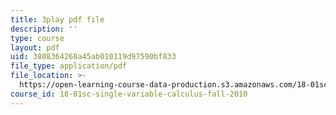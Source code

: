 ```yaml
---
title: 3play pdf file
description: ''
type: course
layout: pdf
uid: 3808364268a45ab010119d97590bf833
file_type: application/pdf
file_location: >-
  https://open-learning-course-data-production.s3.amazonaws.com/18-01sc-single-variable-calculus-fall-2010/3808364268a45ab010119d97590bf833_ShGBRUx2ub8.pdf
course_id: 18-01sc-single-variable-calculus-fall-2010
---
```

